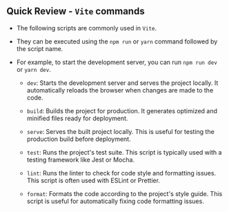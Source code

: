 ## Quick Review - `Vite` commands

- The following scripts are commonly used in `Vite`. 
- They can be executed using the `npm run` or `yarn` command followed by the script name. 
- For example, to start the development server, you can run `npm run dev` or `yarn dev`.

    - `dev`: Starts the development server and serves the project locally. It automatically reloads the browser when changes are made to the code.

    - `build`: Builds the project for production. It generates optimized and minified files ready for deployment.

    - `serve`: Serves the built project locally. This is useful for testing the production build before deployment.

    - `test`: Runs the project's test suite. This script is typically used with a testing framework like Jest or Mocha.

    - `lint`: Runs the linter to check for code style and formatting issues. This script is often used with ESLint or Prettier.

    - `format`: Formats the code according to the project's style guide. This script is useful for automatically fixing code formatting issues.

